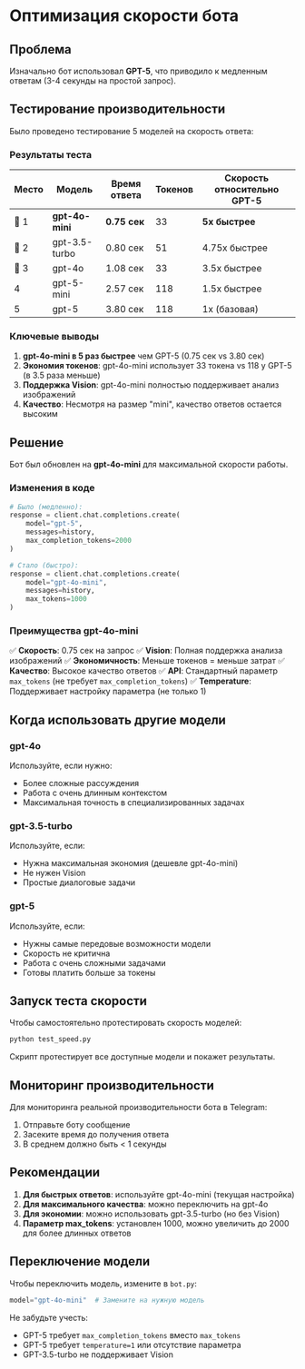 # Оптимизация скорости бота

## Проблема

Изначально бот использовал **GPT-5**, что приводило к медленным ответам (3-4 секунды на простой запрос).

## Тестирование производительности

Было проведено тестирование 5 моделей на скорость ответа:

### Результаты теста

| Место | Модель | Время ответа | Токенов | Скорость относительно GPT-5 |
|-------|--------|--------------|---------|------------------------------|
| 🥇 1 | **gpt-4o-mini** | **0.75 сек** | 33 | **5x быстрее** |
| 🥈 2 | gpt-3.5-turbo | 0.80 сек | 51 | 4.75x быстрее |
| 🥉 3 | gpt-4o | 1.08 сек | 33 | 3.5x быстрее |
| 4 | gpt-5-mini | 2.57 сек | 118 | 1.5x быстрее |
| 5 | gpt-5 | 3.80 сек | 118 | 1x (базовая) |

### Ключевые выводы

1. **gpt-4o-mini в 5 раз быстрее** чем GPT-5 (0.75 сек vs 3.80 сек)
2. **Экономия токенов**: gpt-4o-mini использует 33 токена vs 118 у GPT-5 (в 3.5 раза меньше)
3. **Поддержка Vision**: gpt-4o-mini полностью поддерживает анализ изображений
4. **Качество**: Несмотря на размер "mini", качество ответов остается высоким

## Решение

Бот был обновлен на **gpt-4o-mini** для максимальной скорости работы.

### Изменения в коде

```python
# Было (медленно):
response = client.chat.completions.create(
    model="gpt-5",
    messages=history,
    max_completion_tokens=2000
)

# Стало (быстро):
response = client.chat.completions.create(
    model="gpt-4o-mini",
    messages=history,
    max_tokens=1000
)
```

### Преимущества gpt-4o-mini

✅ **Скорость**: 0.75 сек на запрос
✅ **Vision**: Полная поддержка анализа изображений
✅ **Экономичность**: Меньше токенов = меньше затрат
✅ **Качество**: Высокое качество ответов
✅ **API**: Стандартный параметр `max_tokens` (не требует `max_completion_tokens`)
✅ **Temperature**: Поддерживает настройку параметра (не только 1)

## Когда использовать другие модели

### gpt-4o
Используйте, если нужно:
- Более сложные рассуждения
- Работа с очень длинным контекстом
- Максимальная точность в специализированных задачах

### gpt-3.5-turbo
Используйте, если:
- Нужна максимальная экономия (дешевле gpt-4o-mini)
- Не нужен Vision
- Простые диалоговые задачи

### gpt-5
Используйте, если:
- Нужны самые передовые возможности модели
- Скорость не критична
- Работа с очень сложными задачами
- Готовы платить больше за токены

## Запуск теста скорости

Чтобы самостоятельно протестировать скорость моделей:

```bash
python test_speed.py
```

Скрипт протестирует все доступные модели и покажет результаты.

## Мониторинг производительности

Для мониторинга реальной производительности бота в Telegram:
1. Отправьте боту сообщение
2. Засеките время до получения ответа
3. В среднем должно быть < 1 секунды

## Рекомендации

1. **Для быстрых ответов**: используйте gpt-4o-mini (текущая настройка)
2. **Для максимального качества**: можно переключить на gpt-4o
3. **Для экономии**: можно использовать gpt-3.5-turbo (но без Vision)
4. **Параметр max_tokens**: установлен 1000, можно увеличить до 2000 для более длинных ответов

## Переключение модели

Чтобы переключить модель, измените в `bot.py`:

```python
model="gpt-4o-mini"  # Замените на нужную модель
```

Не забудьте учесть:
- GPT-5 требует `max_completion_tokens` вместо `max_tokens`
- GPT-5 требует `temperature=1` или отсутствие параметра
- GPT-3.5-turbo не поддерживает Vision
